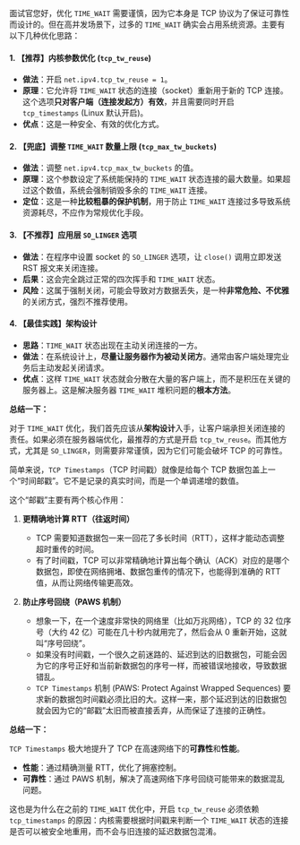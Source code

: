 面试官您好，优化 `TIME_WAIT` 需要谨慎，因为它本身是 TCP 协议为了保证可靠性而设计的。但在高并发场景下，过多的 `TIME_WAIT` 确实会占用系统资源。主要有以下几种优化思路：

#### 1. 【推荐】内核参数优化 (`tcp_tw_reuse`)

* **做法**：开启 `net.ipv4.tcp_tw_reuse = 1`。
* **原理**：它允许将 `TIME_WAIT` 状态的连接（socket）重新用于新的 TCP 连接。这个选项**只对客户端（连接发起方）有效**，并且需要同时开启 `tcp_timestamps` (Linux 默认开启)。
* **优点**：这是一种安全、有效的优化方式。

#### 2. 【兜底】调整 `TIME_WAIT` 数量上限 (`tcp_max_tw_buckets`)

* **做法**：调整 `net.ipv4.tcp_max_tw_buckets` 的值。
* **原理**：这个参数设定了系统能保持的 `TIME_WAIT` 状态连接的最大数量。如果超过这个数值，系统会强制销毁多余的 `TIME_WAIT` 连接。
* **定位**：这是一种**比较粗暴的保护机制**，用于防止 `TIME_WAIT` 连接过多导致系统资源耗尽，不应作为常规优化手段。

#### 3. 【不推荐】应用层 `SO_LINGER` 选项

* **做法**：在程序中设置 socket 的 `SO_LINGER` 选项，让 `close()` 调用立即发送 RST 报文来关闭连接。
* **后果**：这会完全跳过正常的四次挥手和 `TIME_WAIT` 状态。
* **风险**：这属于强制关闭，可能会导致对方数据丢失，是一种**非常危险、不优雅**的关闭方式，强烈不推荐使用。

#### 4. 【最佳实践】架构设计

* **思路**：`TIME_WAIT` 状态出现在主动关闭连接的一方。
* **做法**：在系统设计上，**尽量让服务器作为被动关闭方**。通常由客户端处理完业务后主动发起关闭请求。
* **优点**：这样 `TIME_WAIT` 状态就会分散在大量的客户端上，而不是积压在关键的服务器上。这是解决服务器 `TIME_WAIT` 堆积问题的**根本方法**。

**总结一下：**

对于 `TIME_WAIT` 优化，我们首先应该从**架构设计**入手，让客户端承担关闭连接的责任。如果必须在服务器端优化，最推荐的方式是开启 `tcp_tw_reuse`。而其他方式，尤其是 `SO_LINGER`，则需要非常谨慎，因为它们可能会破坏 TCP 的可靠性。


简单来说，`TCP Timestamps`（TCP 时间戳）就像是给每个 TCP 数据包盖上一个“时间邮戳”。它不是记录的真实时间，而是一个单调递增的数值。

这个“邮戳”主要有两个核心作用：

1.  **更精确地计算 RTT（往返时间）**
    * TCP 需要知道数据包一来一回花了多长时间（RTT），这样才能动态调整超时重传的时间。
    * 有了时间戳，TCP 可以非常精确地计算出每个确认（ACK）对应的是哪个数据包，即使在网络拥堵、数据包重传的情况下，也能得到准确的 RTT 值，从而让网络传输更高效。

2.  **防止序号回绕（PAWS 机制）**
    * 想象一下，在一个速度非常快的网络里（比如万兆网络），TCP 的 32 位序号（大约 42 亿）可能在几十秒内就用完了，然后会从 0 重新开始，这就叫“序号回绕”。
    * 如果没有时间戳，一个很久之前迷路的、延迟到达的旧数据包，可能会因为它的序号正好和当前新数据包的序号一样，而被错误地接收，导致数据错乱。
    * `TCP Timestamps` 机制 (PAWS: Protect Against Wrapped Sequences) 要求新的数据包时间戳必须比旧的大。这样一来，那个延迟到达的旧数据包就会因为它的“邮戳”太旧而被直接丢弃，从而保证了连接的正确性。

**总结一下：**

`TCP Timestamps` 极大地提升了 TCP 在高速网络下的**可靠性**和**性能**。

* **性能**：通过精确测量 RTT，优化了拥塞控制。
* **可靠性**：通过 PAWS 机制，解决了高速网络下序号回绕可能带来的数据混乱问题。

这也是为什么在之前的 `TIME_WAIT` 优化中，开启 `tcp_tw_reuse` 必须依赖 `tcp_timestamps` 的原因：内核需要根据时间戳来判断一个 `TIME_WAIT` 状态的连接是否可以被安全地重用，而不会与旧连接的延迟数据包混淆。